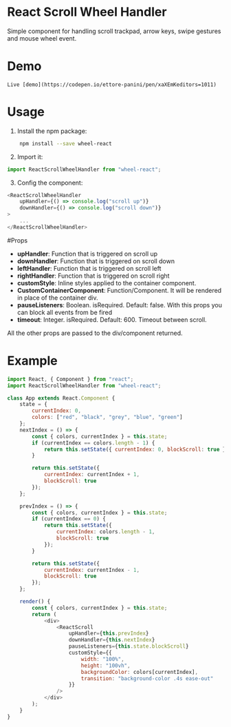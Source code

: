 # React Scroll Wheel Handler

<!-- [![npm version](https://badge.fury.io/js/wheel-react.svg)](http://badge.fury.io/js/wheel-react) -->

<!-- [![NPM](https://nodei.co/npm/wheel-react.png)](https://nodei.co/npm/wheel-react/) -->

Simple component for handling scroll trackpad, arrow keys, swipe gestures and mouse wheel event.

# Demo

    Live [demo](https://codepen.io/ettore-panini/pen/xaXEmKeditors=1011)

# Usage

1. Install the npm package:

```bash
    npm install --save wheel-react
```

2. Import it:

```javascript
import ReactScrollWheelHandler from "wheel-react";
```

3. Config the component:

```javascript
<ReactScrollWheelHandler
    upHandler={() => console.log("scroll up")}
    downHandler={() => console.log("scroll down")}
>
    ...
</ReactScrollWheelHandler>
```

#Props

-   **upHandler**: Function that is triggered on scroll up
-   **downHandler**: Function that is triggered on scroll down
-   **leftHandler**: Function that is triggered on scroll left
-   **rightHandler**: Function that is triggered on scroll right
-   **customStyle**: Inline styles applied to the container component.
-   **CustomContainerComponent**: Function/Component. It will be rendered in place of the container div.
-   **pauseListeners**: Boolean. isRequired. Default: false. With this props you can block all events from be fired
-   **timeout**: Integer. isRequired. Default: 600. Timeout between scroll.

All the other props are passed to the div/component returned.

# Example

```javascript
import React, { Component } from "react";
import ReactScrollWheelHandler from "wheel-react";

class App extends React.Component {
    state = {
        currentIndex: 0,
        colors: ["red", "black", "grey", "blue", "green"]
    };
    nextIndex = () => {
        const { colors, currentIndex } = this.state;
        if (currentIndex == colors.length - 1) {
            return this.setState({ currentIndex: 0, blockScroll: true });
        }

        return this.setState({
            currentIndex: currentIndex + 1,
            blockScroll: true
        });
    };

    prevIndex = () => {
        const { colors, currentIndex } = this.state;
        if (currentIndex == 0) {
            return this.setState({
                currentIndex: colors.length - 1,
                blockScroll: true
            });
        }

        return this.setState({
            currentIndex: currentIndex - 1,
            blockScroll: true
        });
    };

    render() {
        const { colors, currentIndex } = this.state;
        return (
            <div>
                <ReactScroll
                    upHandler={this.prevIndex}
                    downHandler={this.nextIndex}
                    pauseListeners={this.state.blockScroll}
                    customStyle={{
                        width: "100%",
                        height: "100vh",
                        backgroundColor: colors[currentIndex],
                        transition: "background-color .4s ease-out"
                    }}
                />
            </div>
        );
    }
}
```
